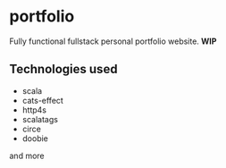 # portfolio

Fully functional fullstack personal portfolio website. **WIP**

## Technologies used

- scala
- cats-effect
- http4s
- scalatags
- circe
- doobie

and more